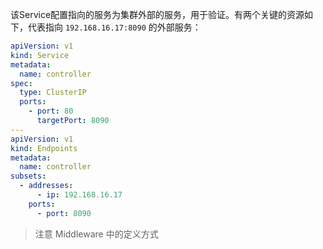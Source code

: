 该Service配置指向的服务为集群外部的服务，用于验证。有两个关键的资源如下，代表指向 `192.168.16.17:8090` 的外部服务：
```yml
apiVersion: v1
kind: Service
metadata:
  name: controller
spec:
  type: ClusterIP
  ports:
    - port: 80
      targetPort: 8090
---
apiVersion: v1
kind: Endpoints
metadata:
  name: controller
subsets:
  - addresses:
      - ip: 192.168.16.17
    ports:
      - port: 8090
```
> 注意 Middleware 中的定义方式